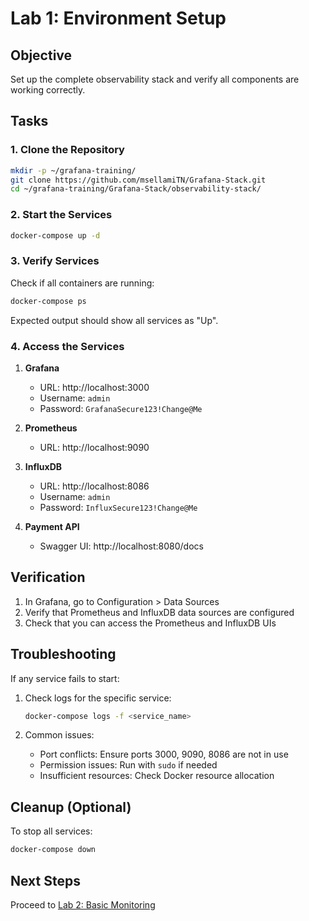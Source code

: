 # Lab 1: Environment Setup

## Objective
Set up the complete observability stack and verify all components are working correctly.

## Tasks

### 1. Clone the Repository

```bash
mkdir -p ~/grafana-training/
git clone https://github.com/msellamiTN/Grafana-Stack.git
cd ~/grafana-training/Grafana-Stack/observability-stack/
```

### 2. Start the Services

```bash
docker-compose up -d
```

### 3. Verify Services

Check if all containers are running:

```bash
docker-compose ps
```

Expected output should show all services as "Up".

### 4. Access the Services

1. **Grafana**
   - URL: http://localhost:3000
   - Username: `admin`
   - Password: `GrafanaSecure123!Change@Me`

2. **Prometheus**
   - URL: http://localhost:9090

3. **InfluxDB**
   - URL: http://localhost:8086
   - Username: `admin`
   - Password: `InfluxSecure123!Change@Me`

4. **Payment API**
   - Swagger UI: http://localhost:8080/docs

## Verification

1. In Grafana, go to Configuration > Data Sources
2. Verify that Prometheus and InfluxDB data sources are configured
3. Check that you can access the Prometheus and InfluxDB UIs

## Troubleshooting

If any service fails to start:

1. Check logs for the specific service:
   ```bash
   docker-compose logs -f <service_name>
   ```

2. Common issues:
   - Port conflicts: Ensure ports 3000, 9090, 8086 are not in use
   - Permission issues: Run with `sudo` if needed
   - Insufficient resources: Check Docker resource allocation

## Cleanup (Optional)

To stop all services:

```bash
docker-compose down
```

## Next Steps

Proceed to [Lab 2: Basic Monitoring](../lab2-basic-monitoring/README.md)
